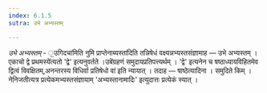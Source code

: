```yaml
---
index: 6.1.5
sutra: उभे अभ्यस्तम्

---
```

_उभे अभ्यस्तम्_ - ॒उगिदचा॑मिति नुमि प्राप्तेनाब्यस्ता॑दिति तन्निषेधं वक्ष्यन्नभ्यस्तसंज्ञामाह — उभे अभ्यस्तम् ।एकाचो द्वे प्रथमस्ये॑त्यतो 'द्वे' इत्यनुवर्तते ।उबे॑ग्रहणं समुदायप्रतिपत्त्यर्थम् । 'द्वे' इत्यनेन च षष्ठाध्यायविहितमेव द्वित्वं विवक्षितम्,अनन्तरस्य विधिर्वा प्रतिषेधो वा॑ इति न्यायात् । तदाह — षाष्ठेत्यादिना । समुदिते किम्  । नेनिजतीत्यत्र प्रत्येकमभ्यस्तसंज्ञायाम् 'अभ्यस्तानामादिः' इत्युदात्तः प्रत्येकं स्यात् । 